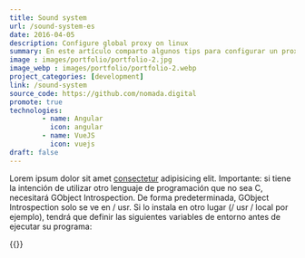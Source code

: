 ```yaml
---
title: Sound system
url: /sound-system-es
date: 2016-04-05
description: Configure global proxy on linux
summary: En este artículo comparto algunos tips para configurar un proxy global en sistemas operativos GNU/Linux
image : images/portfolio/portfolio-2.jpg
image_webp : images/portfolio/portfolio-2.webp
project_categories: [development]
link: /sound-system
source_code: https://github.com/nomada.digital
promote: true
technologies:
        - name: Angular
          icon: angular
        - name: VueJS
          icon: vuejs
draft: false
---
```


Lorem ipsum dolor sit amet [consectetur](https://yacosta738.github.cu) adipisicing elit. Importante: si tiene la intención de utilizar otro lenguaje de programación que no sea C, necesitará GObject Introspection. De forma predeterminada, GObject Introspection solo se ve en / usr. Si lo instala en otro lugar (/ usr / local por ejemplo), tendrá que definir las siguientes variables de entorno antes de ejecutar su programa:

{{<post-image image="masters.jpg" with="500" alt="master" />}}
